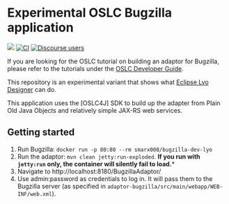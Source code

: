 # Experimental OSLC Bugzilla application

[![](https://img.shields.io/badge/project-Eclipse%20Lyo-blue?color=418eeb)](https://github.com/eclipse/lyo)
[![CI](https://github.com/OSLC/lyo-adaptor-bugzilla/actions/workflows/maven.yml/badge.svg)](https://github.com/OSLC/lyo-adaptor-bugzilla/actions/workflows/maven.yml)
[![Discourse users](https://img.shields.io/discourse/users?color=28bd84&server=https%3A%2F%2Fforum.open-services.net%2F)](https://forum.open-services.net/)

If you are looking for the OSLC tutorial on building an adaptor for Bugzilla, please refer to the tutorials under the [OSLC Developer Guide](https://oslc.github.io/developing-oslc-applications/tutorials.html).

This repository is an experimental variant that shows what [Eclipse Lyo Designer](https://oslc.github.io/developing-oslc-applications/eclipse_lyo/lyo-designer.html) can do.

This application uses the [OSLC4J] SDK to build up the adapter from Plain Old Java Objects and relatively simple JAX-RS web services.

## Getting started

1. Run Bugzilla: `docker run -p 80:80 --rm smarx008/bugzilla-dev-lyo`
1. Run the adaptor: `mvn clean jetty:run-exploded`. **If you run with `jetty:run` only, the container will silently fail to load.***
1. Navigate to http://localhost:8180/BugzillaAdaptor/
1. Use admin:password as credentials to log in. It will pass them to the Bugzilla server (as specified in `adaptor-bugzilla/src/main/webapp/WEB-INF/web.xml`).

